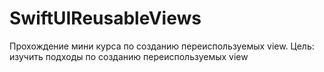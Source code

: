 # SwiftUIReusableViews

Прохождение мини курса по созданию переиспользуемых view. 
Цель: изучить подходы по созданию переиспользуемых view
